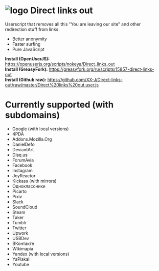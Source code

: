 # ![logo](https://raw.githubusercontent.com/nokeya/direct-links-out/master/icon.png) Direct links out
Userscript that removes all this "You are leaving our site" and other redirection stuff from links.

- Better anonymity
- Faster surfing
- Pure JavaScript

__Install (OpenUserJS):__ https://openuserjs.org/scripts/nokeya/Direct_links_out  
__Install (GreasyFork):__ https://greasyfork.org/ru/scripts/15857-direct-links-out  
__Install (Github raw):__ https://github.com/XX-J/Direct-links-out/raw/master/Direct%20links%20out.user.js

# Currently supported (with subdomains)
- Google (with local versions)
- 4PDA
- Addons.Mozilla.Org
- DanielDefo
- DeviantArt
- Disq.us
- ForumAvia
- Facebook
- Instagram
- JoyReactor
- Kickass (with mirrors)
- Одноклассники
- Picarto
- Pixiv
- Slack
- SoundCloud
- Steam
- Taker
- Tumblr
- Twitter
- Upwork
- USBDev
- ВКонтакте
- Wikimapia
- Yandex (with local versions)
- YaPlakal
- Youtube
